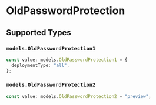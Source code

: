 # OldPasswordProtection


## Supported Types

### `models.OldPasswordProtection1`

```typescript
const value: models.OldPasswordProtection1 = {
  deploymentType: "all",
};
```

### `models.OldPasswordProtection2`

```typescript
const value: models.OldPasswordProtection2 = "preview";
```

